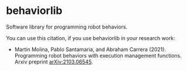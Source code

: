 # behaviorlib

Software library for programming robot behaviors.

You can use this citation, if you use behaviorlib in your research work:

- Martin  Molina,  Pablo  Santamaria,  and  Abraham  Carrera (2021). Programming  robot  behaviors  with  execution  management  functions.  Arxiv  preprint [arXiv:2103.06545](https://arxiv.org/abs/2103.06545).
